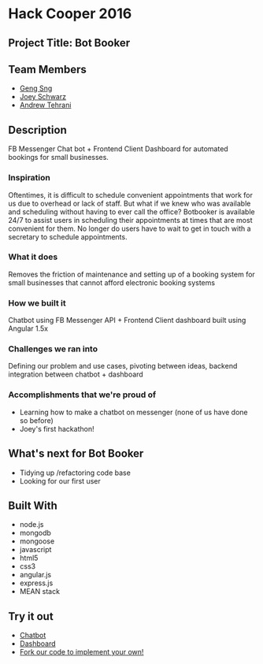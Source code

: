 # Hack Cooper 2016 

## Project Title: Bot Booker

## Team Members

* [Geng Sng](https://github.com/snggeng)
* [Joey Schwarz](https://github.com/jrschwarz)
* [Andrew Tehrani](https://github.com/atehrani21)

## Description

FB Messenger Chat bot + Frontend Client Dashboard for automated bookings for small businesses.

### Inspiration
Oftentimes, it is difficult to schedule convenient appointments that work for us due to overhead or lack of staff. But what if we knew who was available and scheduling without having to ever call the office? Botbooker is available 24/7 to assist users in scheduling their appointments at times that are most convenient for them. No longer do users have to wait to get in touch with a secretary to schedule appointments.

### What it does
Removes the friction of maintenance and setting up of a booking system for small businesses that cannot afford electronic booking systems

### How we built it
Chatbot using FB Messenger API + Frontend Client dashboard built using Angular 1.5x

### Challenges we ran into
Defining our problem and use cases, pivoting between ideas, backend integration between chatbot + dashboard

### Accomplishments that we're proud of
* Learning how to make a chatbot on messenger (none of us have done so before)
* Joey's first hackathon!

## What's next for Bot Booker
* Tidying up /refactoring code base
* Looking for our first user

## Built With
* node.js
* mongodb
* mongoose
* javascript
* html5
* css3
* angular.js
* express.js
* MEAN stack

## Try it out
 * [Chatbot](https://www.messenger.com/t/170765090035348)
 * [Dashboard](botbooker.herokuapp.com)
 * [Fork our code to implement your own!](https://github.com/jrschwarz/hackcooper2016)
